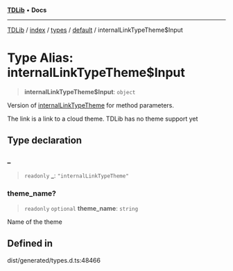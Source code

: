 [**TDLib**](../../../../../../README.md) • **Docs**

***

[TDLib](../../../../../../modules.md) / [index](../../../../../README.md) / [types](../../../README.md) / [default](../README.md) / internalLinkTypeTheme$Input

# Type Alias: internalLinkTypeTheme$Input

> **internalLinkTypeTheme$Input**: `object`

Version of [internalLinkTypeTheme](internalLinkTypeTheme.md) for method parameters.

The link is a link to a cloud theme. TDLib has no theme support yet

## Type declaration

### \_

> `readonly` **\_**: `"internalLinkTypeTheme"`

### theme\_name?

> `readonly` `optional` **theme\_name**: `string`

Name of the theme

## Defined in

dist/generated/types.d.ts:48466
